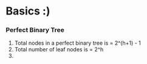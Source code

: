 # Basics :)

### Perfect Binary Tree
1. Total nodes in a perfect binary tree is = 2^(h+1) - 1
2. Total number of leaf nodes is = 2^h
3. 
   
